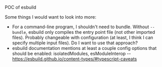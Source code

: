 POC of esbuild

Some things I would want to look into more:

- For a command-line program, I shouldn't need to bundle. Without `--bundle`, esbuild only compiles the entry point file (not other imported files). Probably changeable with configuration (at least, I think I can specify multiple input files). Do I want to use that approach?
- esbuild documentation mentions at least a couple config options that should be enabled: isolatedModules, esModuleInterop -- https://esbuild.github.io/content-types/#typescript-caveats
